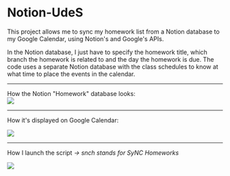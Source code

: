 # Notion-UdeS

This project allows me to sync my homework list from a Notion database to my Google Calendar, using Notion's and Google's APIs.

In the Notion database, I just have to specify the homework title, which branch the homework is related to and the day the homework is due. The code uses a separate Notion database with the class schedules to know at what time to place the events in the calendar.


---

How the Notion "Homework" database looks:  
![](https://i.imgur.com/5psghRr.png)

---

How it's displayed on Google Calendar:  

![](https://i.imgur.com/83z688X.png)

---

How I launch the script
*-> snch stands for SyNC Homeworks*

![](https://i.imgur.com/1LNDu33.png)